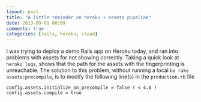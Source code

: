 ```yaml
---
layout: post
title: "A little reminder on heroku + assets pipeline"
date: 2013-09-01 00:09
comments: true
categories: [rails, heroku, cloud]
---
```


I was trying to deploy a demo Rails app on Heroku today, and ran into problems with assets for not showing correctly. Taking a quick look at `heroku logs`, shows that the path for the assets with the fingerprinting is unreachable. The solution to this problem, without running a local `be rake assets:precompile`, is to modify the following line(s) in the `production.rb` file

```
config.assets.initialize_on_precompile = false ( < 4.0 )
config.assets.compile = true
```
